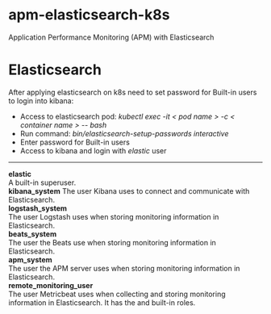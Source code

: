 # apm-elasticsearch-k8s
Application Performance Monitoring (APM) with Elasticsearch

# Elasticsearch
After applying elasticsearch on k8s need to set password for Built-in users to login into kibana:
- Access to elasticsearch pod: _kubectl exec -it < pod name > -c < container name > -- bash_
- Run command: _bin/elasticsearch-setup-passwords interactive_
- Enter password for Built-in users
- Access to kibana and login with _elastic_ user
---
**elastic**  
  A built-in superuser.  
**kibana_system**
  The user Kibana uses to connect and communicate with Elasticsearch.  
**logstash_system**  
  The user Logstash uses when storing monitoring information in Elasticsearch.  
**beats_system**  
  The user the Beats use when storing monitoring information in Elasticsearch.  
**apm_system**  
  The user the APM server uses when storing monitoring information in Elasticsearch.  
**remote_monitoring_user**  
  The user Metricbeat uses when collecting and storing monitoring information in Elasticsearch. It has the and built-in roles.  